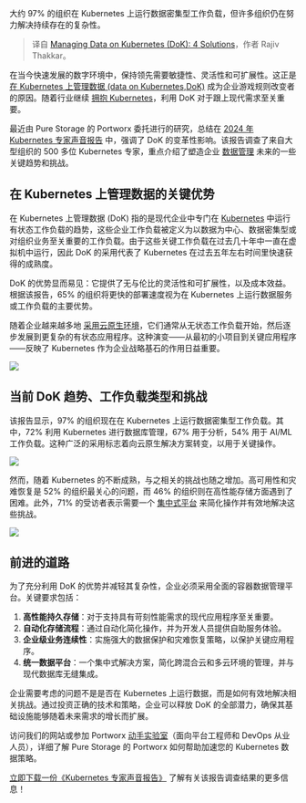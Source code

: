 
<!--
title: Kubernetes上数据管理 (DoK)的四种解决方案
cover: https://cdn.thenewstack.io/media/2024/09/17276eb6-managing-data-on-kubernetes.jpg
-->

大约 97% 的组织在 Kubernetes 上运行数据密集型工作负载，但许多组织仍在努力解决持续存在的复杂性。

> 译自 [Managing Data on Kubernetes (DoK): 4 Solutions](https://thenewstack.io/managing-data-on-kubernetes-dok-solving-the-underlying-challenges/)，作者 Rajiv Thakkar。


在当今快速发展的数字环境中，保持领先需要敏捷性、灵活性和可扩展性。这正是 [在 Kubernetes 上管理数据 (data on Kubernetes,DoK)](https://community.cncf.io/data-on-kubernetes/) 成为企业游戏规则改变者的原因。随着行业继续 [拥抱 Kubernetes](https://roadmap.sh/kubernetes/)，利用 DoK 对于跟上现代需求至关重要。

最近由 Pure Storage 的 Portworx 委托进行的研究，总结在 [2024 年 Kubernetes 专家声音报告](https://portworx.com/resources/voice-of-kubernetes-expert-report/?utm_source=newstack&utm_medium=web&utm_campaign=px-brand) 中，强调了 DoK 的变革性影响。该报告调查了来自大型组织的 500 多位 Kubernetes 专家，重点介绍了塑造企业 [数据管理](https://thenewstack.io/storage/) 未来的一些关键趋势和挑战。

## 在 Kubernetes 上管理数据的关键优势

在 Kubernetes 上管理数据 (DoK) 指的是现代企业中专门在 [Kubernetes](https://thenewstack.io/kubernetes/) 中运行有状态工作负载的趋势，这些企业工作负载被定义为以数据为中心、数据密集型或对组织业务至关重要的工作负载。由于这些关键工作负载在过去几十年中一直在虚拟机中运行，因此 DoK 的采用代表了 Kubernetes 在过去五年左右时间里快速获得的成熟度。

DoK 的优势显而易见：它提供了无与伦比的灵活性和可扩展性，以及成本效益。根据该报告，65% 的组织将更快的部署速度视为在 Kubernetes 上运行数据服务或工作负载的主要优势。

随着企业越来越多地 [采用云原生环境](https://thenewstack.io/enterprises-to-double-cloud-native-use-by-2029/)，它们通常从无状态工作负载开始，然后逐步发展到更复杂的有状态应用程序。这种演变——从最初的小项目到关键应用程序——反映了 Kubernetes 作为企业战略基石的作用日益重要。

![](https://cdn.thenewstack.io/media/2024/09/221b085d-dok-advantages_1-1024x394.png)

## 当前 DoK 趋势、工作负载类型和挑战

该报告显示，97% 的组织现在在 Kubernetes 上运行数据密集型工作负载。其中，72% 利用 Kubernetes 进行数据库管理，67% 用于分析，54% 用于 AI/ML 工作负载。这种广泛的采用标志着向云原生解决方案转变，以用于关键操作。

![](https://cdn.thenewstack.io/media/2024/09/5fbf6abe-dok-workload-types_2-1024x369.png)

然而，随着 Kubernetes 的不断成熟，与之相关的挑战也随之增加。高可用性和灾难恢复是 52% 的组织最关心的问题，而 46% 的组织则在高性能存储方面遇到了困难。此外，71% 的受访者表示需要一个 [集中式平台](https://thenewstack.io/execs-invest-in-platform-engineering-heres-why/) 来简化操作并有效地解决这些挑战。

![](https://cdn.thenewstack.io/media/2024/09/4fc191f7-dok-capabilities-needed_3-1024x412.png)

## 前进的道路

为了充分利用 DoK 的优势并减轻其复杂性，企业必须采用全面的容器数据管理平台。关键要求包括：

1. **高性能持久存储**：对于支持具有苛刻性能需求的现代应用程序至关重要。
2. **自动化存储流程**：通过自动化简化操作，并为开发人员提供自助服务体验。
3. **企业级业务连续性**：实施强大的数据保护和灾难恢复策略，以保护关键应用程序。
4. **统一数据平台**：一个集中式解决方案，简化跨混合云和多云环境的管理，并与现代数据库无缝集成。

企业需要考虑的问题不是是否在 Kubernetes 上运行数据，而是如何有效地解决相关挑战。通过投资正确的技术和策略，企业可以释放 DoK 的全部潜力，确保其基础设施能够随着未来需求的增长而扩展。

访问我们的网站或参加 Portworx [动手实验室](https://portworx.com/webinar/portworx-101-hands-on-labs-sep/?utm_source=newstack&utm_medium=web&utm_campaign=px-brand)（面向平台工程师和 DevOps 从业人员），详细了解 Pure Storage 的 Portworx 如何帮助加速您的 Kubernetes 数据策略。

[立即下载一份《Kubernetes 专家声音报告》](https://portworx.com/resources/voice-of-kubernetes-expert-report/?utm_source=newstack&utm_medium=web&utm_campaign=px-brand) 了解有关该报告调查结果的更多信息！
